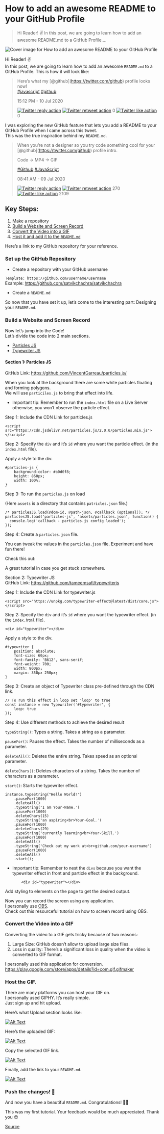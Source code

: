 How to add an awesome README to your GitHub Profile
===================================================

> Hi Reader! ✌ In this post, we are going to learn how to add an awesome README.md to a GitHub Profile….

![Cover image for How to add an awesome README to your GitHub Profile](https://res.cloudinary.com/practicaldev/image/fetch/s--mxsdlB4e--/c_imagga_scale,f_auto,fl_progressive,h_420,q_66,w_1000/https://dev-to-uploads.s3.amazonaws.com/i/xb4tb5om9c1y7vrs1ds5.gif)

Hi Reader! ✌  
In this post, we are going to learn how to add an awesome `README.md` to a GitHub Profile. This is how it will look like:

> Here’s what my <span class="citation" data-cites="github">\[@github\]</span>(https://twitter.com/github) profile looks now!  
> [\#javascript](https://twitter.com/hashtag/javascript) [\#github](https://twitter.com/hashtag/github)
>
> 15:12 PM - 10 Jul 2020
>
> [![Twitter reply action](chrome-extension://cjedbglnccaioiolemnfhjncicchinao/assets/twitter-reply-action.svg)](https://twitter.com/intent/tweet?in_reply_to=1281607352555200512) [![Twitter retweet action](chrome-extension://cjedbglnccaioiolemnfhjncicchinao/assets/twitter-retweet-action.svg)](https://twitter.com/intent/retweet?tweet_id=1281607352555200512) 0 [![Twitter like action](chrome-extension://cjedbglnccaioiolemnfhjncicchinao/assets/twitter-like-action.svg)](https://twitter.com/intent/like?tweet_id=1281607352555200512) 0

I was exploring the new GitHub feature that lets you add a README to your GitHub Profile when I came across this tweet.  
This was the true inspiration behind my `README.md`.

> When you’re not a designer so you try code something cool for your <span class="citation" data-cites="github">\[@github\]</span>(https://twitter.com/github) profile intro.
>
> Code -&gt; MP4 -&gt; GIF
>
> [\#Github](https://twitter.com/hashtag/Github) [\#JavaScript](https://twitter.com/hashtag/JavaScript)
>
> 08:41 AM - 09 Jul 2020
>
> [![Twitter reply action](chrome-extension://cjedbglnccaioiolemnfhjncicchinao/assets/twitter-reply-action.svg)](https://twitter.com/intent/tweet?in_reply_to=1281146411736694784) [![Twitter retweet action](chrome-extension://cjedbglnccaioiolemnfhjncicchinao/assets/twitter-retweet-action.svg)](https://twitter.com/intent/retweet?tweet_id=1281146411736694784) 270 [![Twitter like action](chrome-extension://cjedbglnccaioiolemnfhjncicchinao/assets/twitter-like-action.svg)](https://twitter.com/intent/like?tweet_id=1281146411736694784) 2109

[](#key-steps)Key Steps:
------------------------

1.  [Make a repository](#step-1)
2.  [Build a Website and Screen Record](#step-2)
3.  [Convert the Video into a GIF](#step-3)
4.  [Host it and add it to the `README.md`](#step-4)

Here’s a link to my GitHub repository for your reference.

### [](#set-up-the-github-repository)Set up the GitHub Repository

-   Create a repository with your GitHub username

`Template: https://github.com/username/username`  
Example: <https://github.com/satvikchachra/satvikchachra>

-   Create a `README.md`

So now that you have set it up, let’s come to the interesting part: Designing your `README.md`.

### [](#build-a-website-and-screen-record)Build a Website and Screen Record

Now let’s jump into the Code!  
Let’s divide the code into 2 main sections.

-   [Particles JS](#section-1)
-   [Typewriter JS](#section-2)

#### [](#section-1-particles-js)Section 1: Particles JS

GitHub Link: <https://github.com/VincentGarreau/particles.js/>

When you look at the background there are some white particles floating and forming polygons.  
We will use `particiles.js` to bring that effect into life.

-   Important tip: Remember to run the `index.html` file on a Live Server otherwise, you won’t observe the particle effect.

Step 1: Include the CDN Link for particles.js

    <script src="https://cdn.jsdelivr.net/particles.js/2.0.0/particles.min.js"></script>

Step 2: Specify the `div` and it’s `id` where you want the particle effect. (in the `index.html` file).

Apply a style to the div.

    #particles-js {
        background-color: #a0d0f8;
        height: 860px;
        width: 100%;
    }

Step 3: To run the `particles.js` on load

(Here `assets` is a directory that contains `patricles.json` file.)

    /* particlesJS.load(@dom-id, @path-json, @callback (optional)); */
    particlesJS.load('particles-js', 'assets/particles.json', function() {
      console.log('callback - particles.js config loaded');
    });

Step 4: Create a `particles.json` file.

You can tweak the values in the `particles.json` file. Experiment and have fun there!

Check this out:

A great tutorial in case you get stuck somewhere.

Section 2: Typewriter JS  
GitHub Link: <https://github.com/tameemsafi/typewriterjs>

Step 1: Include the CDN Link for typewriter.js

    <script src="https://unpkg.com/typewriter-effect@latest/dist/core.js"></script>

Step 2: Specify the `div` and it’s `id` where you want the typewriter effect. (in the `index.html` file).

    <div id="typewriter"></div>

Apply a style to the div.

    #typewriter {
        position: absolute;
        font-size: 60px;
        font-family: 'B612', sans-serif;
        font-weight: 700;
        width: 800px;
        margin: 350px 250px;
    }

Step 3: Create an object of Typewriter class pre-defined through the CDN link.

    // To run this effect in loop set 'loop' to true
    const instance = new Typewriter('#typewriter', {
        loop: true
    });

Step 4: Use different methods to achieve the desired result

`typeString()`: Types a string. Takes a string as a parameter.

`pauseFor()`: Pauses the effect. Takes the number of milliseconds as a parameter.

`deleteAll()`: Deletes the entire string. Takes speed as an optional parameter.

`deleteChars()`: Deletes characters of a string. Takes the number of characters as a parameter.

`start()`: Starts the typewriter effect.

    instance.typeString("Hello World!")
        .pauseFor(1000)
        .deleteAll()
        .typeString('I am Your-Name.')
        .pauseFor(1000)
        .deleteChars(15)
        .typeString('an aspiring<br>Your-Goal.')
        .pauseFor(1000)
        .deleteChars(29)
        .typeString('currently learning<br>Your-Skill.')
        .pauseFor(1000)
        .deleteAll()
        .typeString('Check out my work at<br>github.com/your-username')
        .pauseFor(1000)
        .deleteAll()
        .start();

-   Important tip: Remember to nest the `divs` because you want the typewriter effect in front and particle effect in the background.

            <div id="typewriter"></div>

Add styling to elements on the page to get the desired output.

Now you can record the screen using any application.  
I personally use [OBS](https://obsproject.com/).  
Check out this resourceful tutorial on how to screen record using OBS.

### [](#convert-the-video-into-a-gif)Convert the Video into a GIF

Converting the video to a GIF gets tricky because of two reasons:

1.  Large Size: GitHub doesn’t allow to upload large size files.
2.  Loss in quality: There’s a significant loss in quality when the video is converted to GIF format.

I personally used this application for conversion.  
<https://play.google.com/store/apps/details?id=com.gif.gifmaker>

### [](#host-the-gif)Host the GIF.

There are many platforms you can host your GIF on.  
I personally used GIPHY. It’s really simple.  
Just sign up and hit upload.

Here’s what Upload section looks like:

[![Alt Text](https://res.cloudinary.com/practicaldev/image/fetch/s--J1Ikv7I8--/c_limit%2Cf_auto%2Cfl_progressive%2Cq_auto%2Cw_880/https://dev-to-uploads.s3.amazonaws.com/i/fr7jwyeo3oe15f7gx6fn.png)](https://res.cloudinary.com/practicaldev/image/fetch/s--J1Ikv7I8--/c_limit%2Cf_auto%2Cfl_progressive%2Cq_auto%2Cw_880/https://dev-to-uploads.s3.amazonaws.com/i/fr7jwyeo3oe15f7gx6fn.png)

Here’s the uploaded GIF:

[![Alt Text](https://res.cloudinary.com/practicaldev/image/fetch/s--5GWef34n--/c_limit%2Cf_auto%2Cfl_progressive%2Cq_auto%2Cw_880/https://dev-to-uploads.s3.amazonaws.com/i/of34es53m3wuibmll7aa.png)](https://res.cloudinary.com/practicaldev/image/fetch/s--5GWef34n--/c_limit%2Cf_auto%2Cfl_progressive%2Cq_auto%2Cw_880/https://dev-to-uploads.s3.amazonaws.com/i/of34es53m3wuibmll7aa.png)

Copy the selected GIF link.

[![Alt Text](https://res.cloudinary.com/practicaldev/image/fetch/s--wFZSEVmr--/c_limit%2Cf_auto%2Cfl_progressive%2Cq_auto%2Cw_880/https://dev-to-uploads.s3.amazonaws.com/i/s2rupvvztvhsy3bywxu5.png)](https://res.cloudinary.com/practicaldev/image/fetch/s--wFZSEVmr--/c_limit%2Cf_auto%2Cfl_progressive%2Cq_auto%2Cw_880/https://dev-to-uploads.s3.amazonaws.com/i/s2rupvvztvhsy3bywxu5.png)

Finally, add the link to your `README.md`.

[![Alt Text](https://res.cloudinary.com/practicaldev/image/fetch/s--ka5rj4mc--/c_limit%2Cf_auto%2Cfl_progressive%2Cq_auto%2Cw_880/https://dev-to-uploads.s3.amazonaws.com/i/3psxs4bt980yw2m5aquu.png)](https://res.cloudinary.com/practicaldev/image/fetch/s--ka5rj4mc--/c_limit%2Cf_auto%2Cfl_progressive%2Cq_auto%2Cw_880/https://dev-to-uploads.s3.amazonaws.com/i/3psxs4bt980yw2m5aquu.png)

### [](#push-the-changes)Push the changes! 🚀

And now you have a beautiful `README.md`. Congratulations! 🥳🎉

This was my first tutorial. Your feedback would be much appreciated. Thank you 😊

[Source](https://dev.to/satvikchachra/how-to-add-an-awesome-readme-to-your-github-profile-361n)
